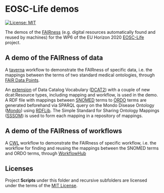 # EOSC-Life demos
[![License: MIT](https://img.shields.io/badge/License-MIT-yellow.svg)](https://opensource.org/licenses/MIT)

The demos of the [FAIRness](https://www.go-fair.org/fair-principles/) (e.g. digital resources automatically found and reused by machines) for the WP6 of the EU Horizon 2020 [EOSC-Life](https://www.eosc-life.eu/) project.

## A demo of the FAIRness of data 

A [taverna](http://www.taverna.org.uk/download/workbench/) workflow to demonstrate the FAIRness of specific data, i.e. the mappings between the terms of two standard medical ontologies, through [FAIR Data Points](https://github.com/FAIRDataTeam/FAIRDataPoint-Spec). 

An [extension](https://github.com/LUMC-BioSemantics/dcat-extension/) of Data Catalog Vocabulary ([DCAT2](https://www.w3.org/TR/vocab-dcat-2
)) with a couple of new dcat:Resource types, including mapping and workflow, is used in the demo. A RDF file with mappings between [SNOMED](https://bioportal.bioontology.org/ontologies/SNOMEDCT) terms to [ORDO](https://bioportal.bioontology.org/ontologies/ORDO) terms are generated beforehand via SPARQL query on the Mondo Disease Ontology ([Mondo](https://mondo.monarchinitiative.org/)) using [RDFLib](https://github.com/RDFLib/rdflib
). The Simple Standard for Sharing Ontology Mappings ([SSSOM](https://github.com/mapping-commons/SSSOM)) is used to form each mapping in a repository of mappings. 
  
## A demo of the FAIRness of workflows 

A [CWL](https://www.commonwl.org/) workflow to demonstrate the FAIRness of specific workflow, i.e. the workflow for finding and reusing the mappings between the SNOMED terms and ORDO terms, through [WorkflowHub](https://workflowhub.eu/)

## Licenses
Project **Scripts** under this folder and recursive subfolders are licensed under the terms of the [MIT License](LICENSE).
